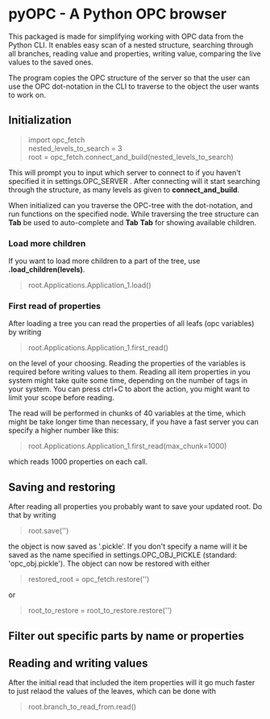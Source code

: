 # pyOPC - A Python OPC browser

This packaged is made for simplifying working with OPC data from the
Python CLI. It enables easy scan of a nested structure, searching
through all branches, reading value and properties, writing value,
comparing the live values to the saved ones.

The program copies the OPC structure of the server so that the user
can use the OPC dot-notation in the CLI to traverse to the object
the user wants to work on.

## Initialization
> import opc_fetch\
> nested_levels_to_search = 3\
> root = opc_fetch.connect_and_build(nested_levels_to_search)

This will prompt you to input which server to connect to
if you haven't specified it in settings.OPC_SERVER .
After connecting will it start searching through the structure, as many
levels as given to __connect_and_build__.

When initialized can you traverse the OPC-tree with the dot-notation, and
run functions on the specified node. While traversing the tree structure can
__Tab__ be used to auto-complete and __Tab__ __Tab__ for showing available children.

### Load more children
If you want to load more children to a part of the tree, use
__.load_children(levels)__.
>root.Applications.Application_1.load()

### First read of properties
After loading a tree you can read the properties of all leafs (opc variables) by
writing 

>root.Applications.Application_1.first_read()

on the level of your choosing. Reading the properties of the variables is required
before writing values to them. Reading all item properties in you system might take
quite some time, depending on the number of tags in your system. You can press
ctrl+C to abort the action, you might want to limit your scope before reading.

The read will be performed in chunks of 40 variables at the time, which might be 
take longer time than necessary, if you have a fast server you can specify a higher
number like this:

>root.Applications.Application_1.first_read(max_chunk=1000)
 
which reads 1000 properties on each call.

## Saving and restoring
After reading all properties you probably want to save your updated root. Do that
by writing

>root.save('<optional name>')

the object is now saved as '<optional name>.pickle'. If you don't specify a
name will it be saved as the name specified in settings.OPC_OBJ_PICKLE
(standard: 'opc_obj.pickle'). 
The object can now be restored with either

>restored_root = opc_fetch.restore('<file name if specified when saved>')

or

>root_to_restore = root_to_restore.restore('<file name if specified when saved>')

## Filter out specific parts by name or properties


## Reading and writing values
After the initial read that included the item properties will it go much faster
to just relaod the values of the leaves, which can be done with

>root.branch_to_read_from.read()
